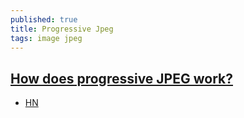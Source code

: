 ```yaml
---
published: true
title: Progressive Jpeg
tags: image jpeg
---
```

## [How does progressive JPEG work?](https://pooyak.com/p/progjpeg/)
- [HN](https://news.ycombinator.com/item?id=22516574)